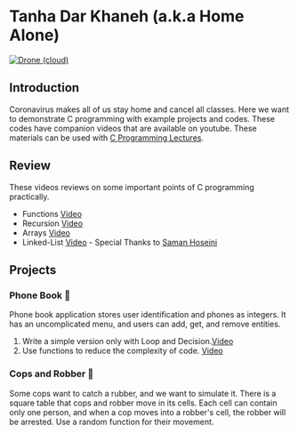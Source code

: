 # Tanha Dar Khaneh (a.k.a Home Alone)
[![Drone (cloud)](https://img.shields.io/drone/build/1995parham/TanhaDarKhaneh.svg?style=flat-square)](https://cloud.drone.io/1995parham/TanhaDarKhaneh)

## Introduction
Coronavirus makes all of us stay home and cancel all classes.
Here we want to demonstrate C programming with example projects and codes.
These codes have companion videos that are available on youtube.
These materials can be used with [C Programming Lectures](https://ce101.aut-ce.page/).

## Review
These videos reviews on some important points of C programming practically.

- Functions [Video](https://youtu.be/4TNvD4F5DnU)
- Recursion [Video](https://youtu.be/r4U-2oM2lEQ)
- Arrays [Video](https://youtu.be/6IneTl2VjWw)
- Linked-List [Video](https://drive.google.com/file/d/1n_gcB7vvCNftk1ZCwfm0PBywiTxDDSHV/view?usp=drivesdk) - Special Thanks to [Saman Hoseini](https://github.com/saman2000hoseini)

## Projects
### Phone Book :iphone:
Phone book application stores user identification and phones as integers.
It has an uncomplicated menu, and users can add, get, and remove entities.

1. Write a simple version only with Loop and Decision.[Video](https://youtu.be/i7tPhMz1BXM)
2. Use functions to reduce the complexity of code. [Video](https://youtu.be/msOIwGQukgY)

### Cops and Robber :police_car:
Some cops want to catch a rubber, and we want to simulate it. There is a square table that cops and robber move in its cells. Each cell can contain only one person, and when a cop moves into a robber's cell, the robber will be arrested. Use a random function for their movement.
